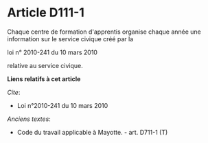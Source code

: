 # Article D111-1

Chaque centre de formation d'apprentis organise chaque année une information sur le service civique créé par la 

loi n° 2010-241 du 10 mars 2010

relative au service civique.

**Liens relatifs à cet article**

_Cite_:

  - Loi n°2010-241 du 10 mars 2010

_Anciens textes_:

  - Code du travail applicable à Mayotte. - art. D711-1 (T)
